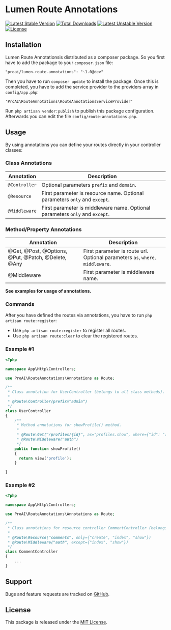 # Lumen Route Annotations

[![Latest Stable Version](https://poser.pugx.org/proai/lumen-route-annotations/v/stable)](https://packagist.org/packages/proai/lumen-route-annotations) [![Total Downloads](https://poser.pugx.org/proai/lumen-route-annotations/downloads)](https://packagist.org/packages/proai/lumen-route-annotations) [![Latest Unstable Version](https://poser.pugx.org/proai/lumen-route-annotations/v/unstable)](https://packagist.org/packages/proai/lumen-route-annotations) [![License](https://poser.pugx.org/proai/lumen-route-annotations/license)](https://packagist.org/packages/proai/lumen-route-annotations)

## Installation

Lumen Route Annotationsis distributed as a composer package. So you first have to add the package to your `composer.json` file:

```
"proai/lumen-route-annotations": "~1.0@dev"
```

Then you have to run `composer update` to install the package. Once this is completed, you have to add the service provider to the providers array in `config/app.php`:

```
'ProAI\RouteAnnotations\RouteAnnotationsServiceProvider'
```

Run `php artisan vendor:publish` to publish this package configuration. Afterwards you can edit the file `config/route-annotations.php`.

## Usage

By using annotations you can define your routes directly in your controller classes:

### Class Annotations

Annotation | Description
--- | ---
`@Controller` | Optional parameters `prefix` and `domain`.
`@Resource` | First parameter is resource name. Optional parameters `only` and `except`.
`@Middleware` | First parameter is middleware name. Optional parameters `only` and `except`.

### Method/Property Annotations

Annotation | Description
--- | ---
@Get, @Post, @Options, @Put, @Patch, @Delete, @Any | First parameter is route url. Optional parameters `as`, `where`, `middleware`.
@Middleware | First parameter is middleware name.

**See examples for usage of annotations.**

### Commands

After you have defined the routes via annotations, you have to run `php artisan route:register`:

* Use `php artisan route:register` to register all routes.
* Use `php artisan route:clear` to clear the registered routes.

### Example #1

```php
<?php

namespace App\Http\Controllers;

use ProAI\RouteAnnotations\Annotations as Route;

/**
 * Class annotation for UserController (belongs to all class methods).
 *
 * @Route\Controller(prefix="admin")
 */
class UserController
{
    /**
     * Method annotations for showProfile() method.
     *
     * @Route\Get("/profiles/{id}", as="profiles.show", where={"id": "[0-9]+"})
     * @Route\Middleware("auth")
     */
    public function showProfile()
    {
      return view('profile');
    }

}
```

### Example #2

```php
<?php

namespace App\Http\Controllers;

use ProAI\RouteAnnotations\Annotations as Route;

/**
 * Class annotations for resource controller CommentController (belongs to all class methods).
 *
 * @Route\Resource("comments", only={"create", "index", "show"})
 * @Route\Middleware("auth", except={"index", "show"})
 */
class CommentController
{
    ...
}
```

## Support

Bugs and feature requests are tracked on [GitHub](https://github.com/proai/lumen-route-annotations/issues).

## License

This package is released under the [MIT License](LICENSE).
